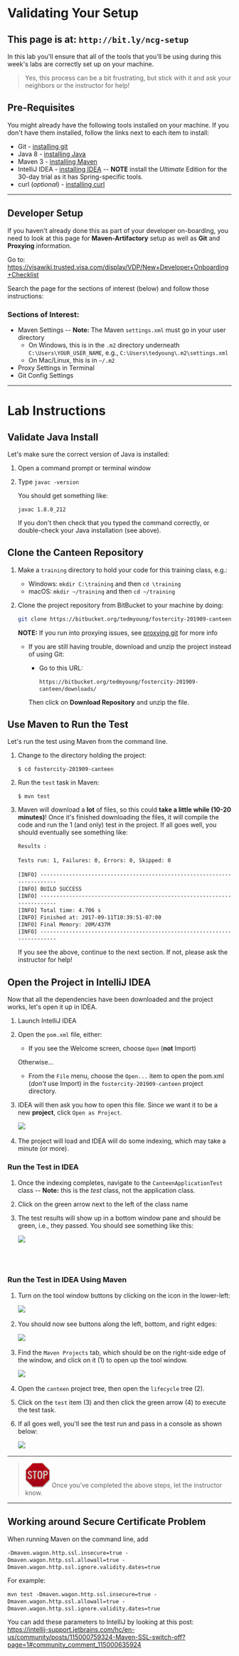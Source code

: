 # Validating Your Setup

## This page is at: `http://bit.ly/ncg-setup`

In this lab you'll ensure that all of the tools that you'll be using during this week's labs are correctly set up on your machine.

> Yes, this process can be a bit frustrating, but stick with it and ask your neighbors or the instructor for help!

## Pre-Requisites

You might already have the following tools installed on your machine.
If you don't have them installed, follow the links next to each item to install:

* Git - [installing git](https://github.com/ted-ncg/austin-spl-june-26/blob/master/install-git.md)
* Java 8 - [installing Java](https://github.com/ted-ncg/austin-spl-june-26/blob/master/install-java8.md)
* Maven 3 - [installing Maven](https://github.com/ted-ncg/austin-spl-june-26/blob/master/install-maven3.md)
* IntelliJ IDEA - [installing IDEA](https://github.com/ted-ncg/austin-spl-june-26/blob/master/install-intellij.md) -- **NOTE** install the *Ultimate* Edition for the 30-day trial as it has Spring-specific tools.
* curl (*optional*) - [installing curl](https://github.com/ted-ncg/austin-spl-june-26/blob/master/install-curl.md)

----

## Developer Setup

If you haven't already done this as part of your developer on-boarding, you need to look at this page for **Maven-Artifactory** setup as well as **Git** and **Proxying** information.

Go to: https://visawiki.trusted.visa.com/display/VDP/New+Developer+Onboarding+Checklist

Search the page for the sections of interest (below) and follow those instructions:

### Sections of Interest:

- Maven Settings -- **Note:** The Maven `settings.xml` must go in your user directory
  * On Windows, this is in the `.m2` directory underneath `C:\Users\YOUR_USER_NAME`, e.g., `C:\Users\tedyoung\.m2\settings.xml`
  * On Mac/Linux, this is in `~/.m2`
- Proxy Settings in Terminal
- Git Config Settings

----

# Lab Instructions

## Validate Java Install

Let's make sure the correct version of Java is installed:

1. Open a command prompt or terminal window

1. Type `javac -version`

   You should get something like:
   
   ```
   javac 1.8.0_212
   ```

   If you don't then check that you typed the command correctly, or double-check your Java installation (see above).

## Clone the Canteen Repository

1. Make a `training` directory to hold your code for this training class, e.g.:

   * Windows: `mkdir C:\training` and then `cd \training`
   * macOS: `mkdir ~/training` and then `cd ~/training`

1. Clone the project repository from BitBucket to your machine by doing:

    ```bash
    git clone https://bitbucket.org/tedmyoung/fostercity-201909-canteen.git
    ```

   **NOTE:** If you run into proxying issues, see [proxying git](#proxying-git) for more info

   * If you are still having trouble, download and unzip the project instead of using Git:
   
      * Go to this URL: 
     
        ```
        https://bitbucket.org/tedmyoung/fostercity-201909-canteen/downloads/
        ```
       
       Then click on **Download Repository** and unzip the file.

## Use Maven to Run the Test

Let's run the test using Maven from the command line.

1. Change to the directory holding the project:

   ```
   $ cd fostercity-201909-canteen
   ```
    
1. Run the `test` task in Maven:

   ```
   $ mvn test
   ```

1. Maven will download a **lot** of files, so this could **take a little while (10-20 minutes)**!
   Once it's finished downloading the files, it will compile the code and run the 1 (and only) test in the project.
   If all goes well, you should eventually see something like:
   
   ```
   Results :

   Tests run: 1, Failures: 0, Errors: 0, Skipped: 0

   [INFO] ------------------------------------------------------------------------
   [INFO] BUILD SUCCESS
   [INFO] ------------------------------------------------------------------------
   [INFO] Total time: 4.706 s
   [INFO] Finished at: 2017-09-11T10:39:51-07:00
   [INFO] Final Memory: 20M/437M
   [INFO] ------------------------------------------------------------------------
   ```

   If you see the above, continue to the next section.
   If not, please ask the instructor for help!

## Open the Project in IntelliJ IDEA

Now that all the dependencies have been downloaded and the project works, let's open it up in IDEA.

1. Launch IntelliJ IDEA

1. Open the `pom.xml` file, either:

   * If you see the Welcome screen, choose `Open` (**not** Import)

   Otherwise...

   * From the `File` menu, choose the `Open...` item to open the pom.xml (*don't* use Import) in the `fostercity-201909-canteen` project directory.

1. IDEA will then ask you how to open this file. Since we want it to be a new **project**, click `Open as Project`.

    ![](open-as-project.png)

1. The project will load and IDEA will do some indexing, which may take a minute (or more).

### Run the Test in IDEA

1. Once the indexing completes, navigate to the `CanteenApplicationTest` class -- **Note:** this is the *test* class, not the application class.

1. Click on the green arrow next to the left of the class name

1. The test results will show up in a bottom window pane and should be green, i.e., they passed.
   You should see something like this:
   
   ![](idea-tests-pass.png)

<br/><br/>

### Run the Test in IDEA Using Maven

1. Turn on the tool window buttons by clicking on the icon in the lower-left:

    ![](intellij-tool-windows-button.png)

1. You should now see buttons along the left, bottom, and right edges:

    ![](intellij-tool-windows-visible.png)

1. Find the `Maven Projects` tab, which should be on the right-side edge of the window, 
   and click on it (1) to open up the tool window.

    ![](intellij-running-maven-task-task.png)

1. Open the `canteen` project tree, then open the `lifecycle` tree (2).

1. Click on the `test` item (3) and then click the green arrow (4) to execute the test task.

1. If all goes well, you'll see the test run and pass in a console as shown below:

    ![](intellij-maven-test-task-run.png)

----

> <img src="stop-sign.jpg" width="56" /> Once you've completed the above steps, let the instructor know.

----

## Working around Secure Certificate Problem

When running Maven on the command line, add

    -Dmaven.wagon.http.ssl.insecure=true -Dmaven.wagon.http.ssl.allowall=true -Dmaven.wagon.http.ssl.ignore.validity.dates=true
    
For example:

    mvn test -Dmaven.wagon.http.ssl.insecure=true -Dmaven.wagon.http.ssl.allowall=true -Dmaven.wagon.http.ssl.ignore.validity.dates=true

You can add these parameters to IntelliJ by looking at this post: https://intellij-support.jetbrains.com/hc/en-us/community/posts/115000759324-Maven-SSL-switch-off?page=1#community_comment_115000635924
